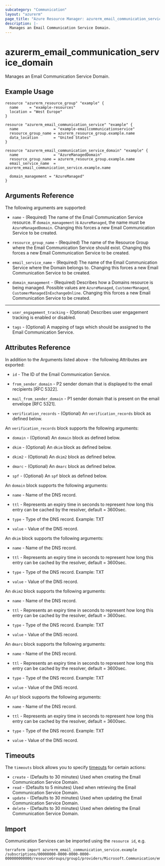 ```yaml
---
subcategory: "Communication"
layout: "azurerm"
page_title: "Azure Resource Manager: azurerm_email_communication_service_domain"
description: |-
  Manages an Email Communication Service Domain.
---
```


# azurerm_email_communication_service_domain

Manages an Email Communication Service Domain.

## Example Usage

```hcl
resource "azurerm_resource_group" "example" {
  name     = "example-resources"
  location = "West Europe"
}

resource "azurerm_email_communication_service" "example" {
  name                = "example-emailcommunicationservice"
  resource_group_name = azurerm_resource_group.example.name
  data_location       = "United States"
}

resource "azurerm_email_communication_service_domain" "example" {
  name                = "AzureManagedDomain"
  resource_group_name = azurerm_resource_group.example.name
  email_service_name  = azurerm_email_communication_service.example.name

  domain_management = "AzureManaged"
}
```

## Arguments Reference

The following arguments are supported:

* `name` - (Required) The name of the Email Communication Service resource. If `domain_management` is `AzureManaged`, the name must be `AzureManagedDomain`. Changing this forces a new Email Communication Service to be created.

* `resource_group_name` - (Required) The name of the Resource Group where the Email Communication Service should exist. Changing this forces a new Email Communication Service to be created.
 
* `email_service_name` - (Required) The name of the Email Communication Service where the Domain belongs to. Changing this forces a new Email Communication Service to be created.

* `domain_management` - (Required) Describes how a Domains resource is being managed. Possible values are `AzureManaged`, `CustomerManaged`, `CustomerManagedInExchangeOnline`. Changing this forces a new Email Communication Service to be created.

---

* `user_engagement_tracking` - (Optional) Describes user engagement tracking is enabled or disabled.

* `tags` - (Optional) A mapping of tags which should be assigned to the Email Communication Service.

## Attributes Reference

In addition to the Arguments listed above - the following Attributes are exported:

* `id` - The ID of the Email Communication Service.

* `from_sender_domain` - P2 sender domain that is displayed to the email recipients [RFC 5322].

* `mail_from_sender_domain` - P1 sender domain that is present on the email envelope [RFC 5321].

* `verification_records` - (Optional) An `verification_records` block as defined below.

An `verification_records` block supports the following arguments:

* `domain` - (Optional) An `domain` block as defined below.

* `dkim` - (Optional) An `dkim` block as defined below.

* `dkim2` - (Optional) An `dkim2` block as defined below.

* `dmarc` - (Optional) An `dmarc` block as defined below.

* `spf` - (Optional) An `spf` block as defined below.

An `domain` block supports the following arguments:

* `name` - Name of the DNS record.

* `ttl` - Represents an expiry time in seconds to represent how long this entry can be cached by the resolver, default = 3600sec.

* `type` - Type of the DNS record. Example: TXT

* `value` - Value of the DNS record.

An `dkim` block supports the following arguments:

* `name` - Name of the DNS record.

* `ttl` - Represents an expiry time in seconds to represent how long this entry can be cached by the resolver, default = 3600sec.

* `type` - Type of the DNS record. Example: TXT

* `value` - Value of the DNS record.

An `dkim2` block supports the following arguments:

* `name` - Name of the DNS record.

* `ttl` - Represents an expiry time in seconds to represent how long this entry can be cached by the resolver, default = 3600sec.

* `type` - Type of the DNS record. Example: TXT

* `value` - Value of the DNS record.

An `dmarc` block supports the following arguments:

* `name` - Name of the DNS record.

* `ttl` - Represents an expiry time in seconds to represent how long this entry can be cached by the resolver, default = 3600sec.

* `type` - Type of the DNS record. Example: TXT

* `value` - Value of the DNS record.

An `spf` block supports the following arguments:

* `name` - Name of the DNS record.

* `ttl` - Represents an expiry time in seconds to represent how long this entry can be cached by the resolver, default = 3600sec.

* `type` - Type of the DNS record. Example: TXT

* `value` - Value of the DNS record.

## Timeouts

The `timeouts` block allows you to specify [timeouts](https://www.terraform.io/language/resources/syntax#operation-timeouts) for certain actions:

* `create` - (Defaults to 30 minutes) Used when creating the Email Communication Service Domain.
* `read` - (Defaults to 5 minutes) Used when retrieving the Email Communication Service Domain.
* `update` - (Defaults to 30 minutes) Used when updating the Email Communication Service Domain.
* `delete` - (Defaults to 30 minutes) Used when deleting the Email Communication Service Domain.

## Import

Communication Services can be imported using the `resource id`, e.g.

```shell
terraform import azurerm_email_communication_service.example /subscriptions/00000000-0000-0000-0000-000000000000/resourceGroups/group1/providers/Microsoft.Communication/emailServices/emailCommunicationService1/domains/domain1
```

